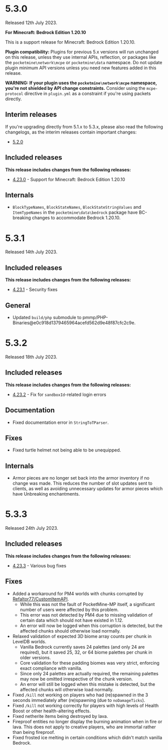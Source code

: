 # 5.3.0
Released 12th July 2023.

**For Minecraft: Bedrock Edition 1.20.10**

This is a support release for Minecraft: Bedrock Edition 1.20.10.

**Plugin compatibility:** Plugins for previous 5.x versions will run unchanged on this release, unless they use internal APIs, reflection, or packages like the `pocketmine\network\mcpe`  or `pocketmine\data` namespace.
Do not update plugin minimum API versions unless you need new features added in this release.

**WARNING: If your plugin uses the `pocketmine\network\mcpe` namespace, you're not shielded by API change constraints.**
Consider using the `mcpe-protocol` directive in `plugin.yml` as a constraint if you're using packets directly.

## Interim releases
If you're upgrading directly from 5.1.x to 5.3.x, please also read the following changelogs, as the interim releases contain important changes:
- [5.2.0](https://github.com/pmmp/PocketMine-MP/blob/5.2.0/changelogs/5.2.md#520)

## Included releases
**This release includes changes from the following releases:**
- [4.23.0](https://github.com/pmmp/PocketMine-MP/blob/4.23.0/changelogs/4.23.md#4230) - Support for Minecraft: Bedrock Edition 1.20.10

## Internals
- `BlockTypeNames`, `BlockStateNames`, `BlockStateStringValues` and `ItemTypeNames` in the `pocketmine\data\bedrock` package have BC-breaking changes to accommodate Bedrock 1.20.10.

# 5.3.1
Released 14th July 2023.

## Included releases
**This release includes changes from the following releases:**
- [4.23.1](https://github.com/pmmp/PocketMine-MP/blob/4.23.1/changelogs/4.23.md#4231) - Security fixes

## General
- Updated `build/php` submodule to pmmp/PHP-Binaries@e0c918d1379465964acefd562d9e48f87cfc2c9e.

# 5.3.2
Released 18th July 2023.

## Included releases
**This release includes changes from the following releases:**
- [4.23.2](https://github.com/pmmp/PocketMine-MP/blob/4.23.2/changelogs/4.23.md#4232) - Fix for `sandboxId`-related login errors

## Documentation
- Fixed documentation error in `StringToTParser`.

## Fixes
- Fixed turtle helmet not being able to be unequipped.

## Internals
- Armor pieces are no longer set back into the armor inventory if no change was made. This reduces the number of slot updates sent to clients, as well as avoiding unnecessary updates for armor pieces which have Unbreaking enchantments.

# 5.3.3
Released 24th July 2023.

## Included releases
**This release includes changes from the following releases:**
- [4.23.3](https://github.com/pmmp/PocketMine-MP/blob/4.23.3/changelogs/4.23.md#4233) - Various bug fixes

## Fixes
- Added a workaround for PM4 worlds with chunks corrupted by [Refaltor77/CustomItemAPI](https://github.com/Refaltor77/CustomItemAPI).
  - While this was not the fault of PocketMine-MP itself, a significant number of users were affected by this problem.
  - This error was not detected by PM4 due to missing validation of certain data which should not have existed in 1.12.
  - An error will now be logged when this corruption is detected, but the affected chunks should otherwise load normally.
- Relaxed validation of expected 3D biome array counts per chunk in LevelDB worlds.
  - Vanilla Bedrock currently saves 24 palettes (and only 24 are required), but it saved 25, 32, or 64 biome palettes per chunk in older versions.
  - Core validation for these padding biomes was very strict, enforcing exact compliance with vanilla.
  - Since only 24 palettes are actually required, the remaining palettes may now be omitted irrespective of the chunk version.
  - An error will still be logged when this mistake is detected, but the affected chunks will otherwise load normally.
- Fixed `/kill` not working on players who had (re)spawned in the 3 seconds immediately after (re)spawning (due to `noDamageTicks`).
- Fixed `/kill` not working correctly for players with high levels of Health Boost or other health-altering effects.
- Fixed netherite items being destroyed by lava.
- Fireproof entities no longer display the burning animation when in fire or lava. This does not apply to creative players, who are immortal rather than being fireproof.
- Fixed frosted ice melting in certain conditions which didn't match vanilla Bedrock.
